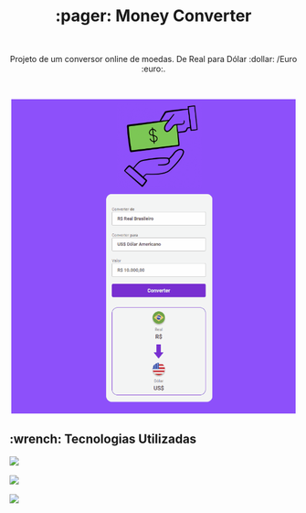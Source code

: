 <h1 align="center"> :pager: Money Converter </h1>
<br>

<p align="center"> Projeto de um conversor online de moedas. De Real para Dólar :dollar: /Euro :euro:. </p>
<br>

<p align="center"> 
  <img  widht= 500px height= 550px src="tela.gif">
</p>

<h2>:wrench: Tecnologias Utilizadas</h2>

<p>
  <img src="https://img.shields.io/badge/HTML-239120?style=for-the-badge&logo=html5&logoColor=white"/>
</p>
<p>
  <img src="https://img.shields.io/badge/CSS3-1572B6?style=for-the-badge&logo=css3&logoColor=white"/>
</p>
<p>
  <img src="https://img.shields.io/badge/JavaScript-F7DF1E?style=for-the-badge&logo=javascript&logoColor=black"/>
</p>

